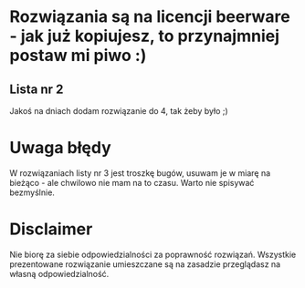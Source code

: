 # Rozwiązania są na licencji beerware - jak już kopiujesz, to przynajmniej postaw mi piwo :)

## Lista nr 2
Jakoś na dniach dodam rozwiązanie do 4, tak żeby było ;)
# Uwaga błędy
W rozwiązaniach listy nr 3 jest troszkę bugów, usuwam je w miarę na bieżąco - ale chwilowo nie mam na to czasu. Warto nie spisywać bezmyślnie.

# Disclaimer
Nie biorę za siebie odpowiedzialności za poprawność rozwiązań. Wszystkie prezentowane
rozwiązanie umieszczane są na zasadzie przeglądasz na własną odpowiedzialność.

